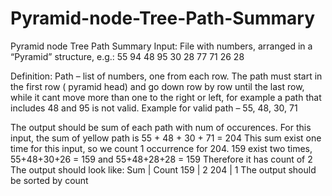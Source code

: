 # Pyramid-node-Tree-Path-Summary
Pyramid node Tree Path Summary
Input:
File with numbers, arranged in a “Pyramid” structure, e.g.:
                55
          94       48
     95      30        28
77      71       26         28

Definition:
Path – list of numbers, one from each row. The path must start in the first row ( pyramid head) and go down row by row until the last row, while it cant move more than one to the right or left, for example a path that includes  48 and 95 is not valid.
Example for valid path – 55, 48, 30, 71

The output should be  sum of each path with num of occurences.
For this input, the sum of yellow path is 55 + 48 + 30 + 71 = 204
This sum exist one time for this input, so we count 1 occurrence for 204.
159 exist two times, 55+48+30+26 = 159 and 55+48+28+28 = 159
Therefore it has count of 2
The output should look like:
Sum | Count
159 | 2
204 | 1
The output should be sorted by count

